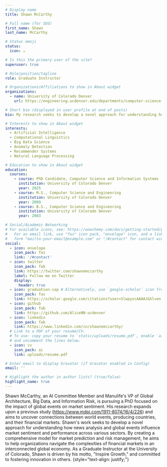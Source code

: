 ```yaml
---
# Display name
title: Shawn McCarthy

# Full name (for SEO)
first_name: Shawn
last_name: McCarthy

# Status emoji
status:
  icon: ☕️

# Is this the primary user of the site?
superuser: true

# Role/position/tagline
role: Graduate Instructor

# Organizations/Affiliations to show in About widget
organizations:
  - name: University of Colorado Denver
    url: https://engineering.ucdenver.edu/departments/computer-science-and-engineering

# Short bio (displayed in user profile at end of posts)
bio: My research seeks to develop a novel approach for understanding how emotional news analysis and world events influence market sentiment and the performance of companies across various sectors. By integrating the insights derived from the analysis of global events and their effects on future commodities, we aim to create a more comprehensive and robust model framework for market prediction and risk management. This approach will enable organizations to make better-informed decisions and navigate the complexities of the financial markets in the face of an increasingly interconnected global economy.

# Interests to show in About widget
interests:
  - Artificial Intelligence
  - Computational Linguistics
  - Big Data Science
  - Anomaly Detection
  - Recommender Systems 
  - Natural Language Processing

# Education to show in About widget
education:
  courses:
    - course: PhD Candidate, Computer Science and Information Systems
      institution: University of Colorado Denver
      year: 2025
    - course: M.S., Computer Science and Engineering
      institution: University of Colorado Denver
      year: 2009
    - course: B.S., Computer Science and Engineering
      institution: University of Colorado Denver
      year: 2003

# Social/Academic Networking
# For available icons, see: https://wowchemy.com/docs/getting-started/page-builder/#icons
#   For an email link, use "fas" icon pack, "envelope" icon, and a link in the
#   form "mailto:your-email@example.com" or "/#contact" for contact widget.
social:
  - icon: envelope
    icon_pack: fas
    link: '/#contact'
  - icon: twitter
    icon_pack: fab
    link: https://twitter.com/shawnemccarthy
    label: Follow me on Twitter
    display:
      header: true
  - icon: graduation-cap # Alternatively, use `google-scholar` icon from `ai` icon pack
    icon_pack: fas
    link: https://scholar.google.com/citations?user=5lwpyxcAAAAJ&hl=en
  - icon: github
    icon_pack: fab
    link: https://github.com/AliceNN-ucdenver
  - icon: linkedin
    icon_pack: fab
    link: https://www.linkedin.com/in/shawnemccarthy/
  # Link to a PDF of your resume/CV.
  # To use: copy your resume to `static/uploads/resume.pdf`, enable `ai` icons in `params.yaml`,
  # and uncomment the lines below.
  - icon: cv
    icon_pack: ai
    link: uploads/resume.pdf

# Enter email to display Gravatar (if Gravatar enabled in Config)
email: ''

# Highlight the author in author lists? (true/false)
highlight_name: true
---
```


Shawn McCarthy, an AI Committee Member and Manulife's VP of Global Architecture, Big Data, and Information Risk, is pursuing a PhD focused on the impact of global events on market sentiment. His research expands upon a previous study (https://www.mdpi.com/1911-8074/16/4/226) and aims to uncover connections between world events, producing countries, and their financial markets. Shawn's work seeks to develop a novel approach for understanding how news analysis and global events influence market sentiment and performance across various sectors. By creating a comprehensive model for market prediction and risk management, he aims to help organizations navigate the complexities of financial markets in an interconnected global economy. As a Graduate Instructor at the University of Colorado, Shawn is driven by his motto, "Inspire Growth," and committed to fostering innovation in others.
{style="text-align: justify;"}
